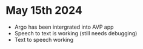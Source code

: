 # May 15th 2024
* Argo has been intergrated into AVP app
* Speech to text is working (still needs debugging)
* Text to speech working